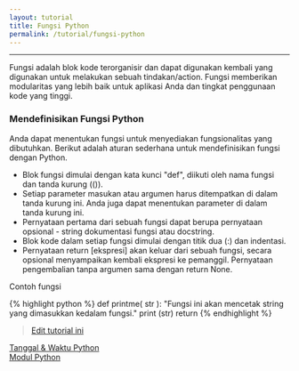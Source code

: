 ```yaml
---
layout: tutorial
title: Fungsi Python
permalink: /tutorial/fungsi-python
---
```


---

Fungsi adalah blok kode terorganisir dan dapat digunakan kembali yang digunakan untuk melakukan sebuah tindakan/action. Fungsi memberikan modularitas yang lebih baik untuk aplikasi Anda dan tingkat penggunaan kode yang tinggi.

### Mendefinisikan Fungsi Python

Anda dapat menentukan fungsi untuk menyediakan fungsionalitas yang dibutuhkan. Berikut adalah aturan sederhana untuk mendefinisikan fungsi dengan Python.

- Blok fungsi dimulai dengan kata kunci "def", diikuti oleh nama fungsi dan tanda kurung (()).
- Setiap parameter masukan atau argumen harus ditempatkan di dalam tanda kurung ini. Anda juga dapat menentukan parameter di dalam tanda kurung ini.
- Pernyataan pertama dari sebuah fungsi dapat berupa pernyataan opsional - string dokumentasi fungsi atau docstring.
- Blok kode dalam setiap fungsi dimulai dengan titik dua (:) dan indentasi.
- Pernyataan return [ekspresi] akan keluar dari sebuah fungsi, secara opsional menyampaikan kembali ekspresi ke pemanggil. Pernyataan pengembalian tanpa argumen sama dengan return None.

Contoh fungsi

{% highlight python %}
def printme( str ):
   "Fungsi ini akan mencetak string yang dimasukkan kedalam fungsi."
   print (str)
   return
{% endhighlight %}



> [Edit tutorial ini](https://github.com/belajarpythoncom/belajarpythoncom.github.io/edit/master/tutorials/fungsi-python.md)

<div class="row navigation-tutorial">
    <div class="col-md-6 prev-tutorial">
        <a href="/tutorial/tanggal-waktu-python"><i class="fas fa-arrow-circle-left"></i>Tanggal & Waktu Python</a>
    </div>
    <div class="col-md-6 next-tutorial">
        <a href="/tutorial/modul-python" class="hoverable">Modul Python<i class="fas fa-arrow-circle-right"></i></a>
    </div>
</div>
